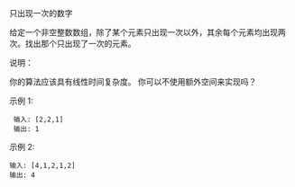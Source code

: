 只出现一次的数字

给定一个非空整数数组，除了某个元素只出现一次以外，其余每个元素均出现两次。找出那个只出现了一次的元素。

说明：

你的算法应该具有线性时间复杂度。 你可以不使用额外空间来实现吗？

示例 1:
```
 输入: [2,2,1]
 输出: 1
```

示例 2:
```
输入: [4,1,2,1,2]
输出: 4
```